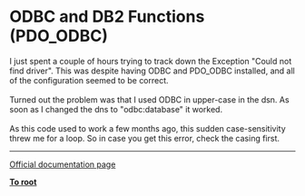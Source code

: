 # ODBC and DB2 Functions (PDO_ODBC)



I just spent a couple of hours trying to track down the Exception "Could not find driver". This was despite having ODBC and PDO_ODBC installed, and all of the configuration seemed to be correct.<br><br>Turned out the problem was that I used ODBC in upper-case in the dsn. As soon as I changed the dns to "odbc:database" it worked.<br><br>As this code used to work a few months ago, this sudden case-sensitivity threw me for a loop. So in case you get this error, check the casing first.  

---

[Official documentation page](https://www.php.net/manual/en/ref.pdo-odbc.php)

**[To root](/README.md)**